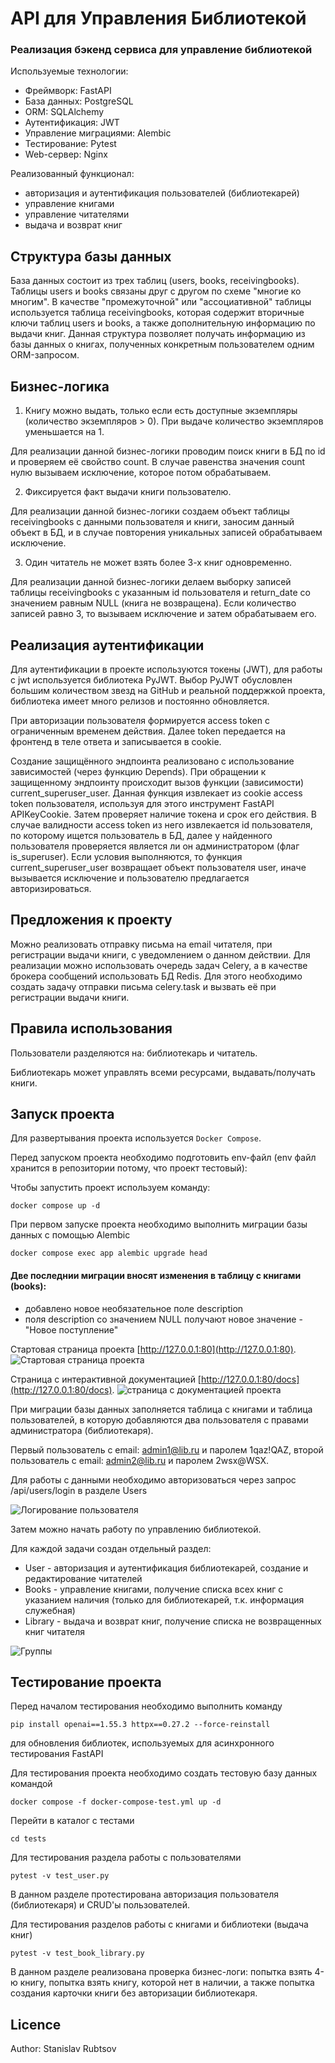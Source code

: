 # API для Управления Библиотекой
### Реализация бэкенд сервиса для управление библиотекой 

Используемые технологии:
- Фреймворк: FastAPI
- База данных: PostgreSQL
- ORM: SQLAlchemy
- Аутентификация: JWT
- Управление миграциями: Alembic
- Тестирование: Pytest
- Web-сервер: Nginx

Реализованный функционал:
- авторизация и аутентификация пользователей (библиотекарей)
- управление книгами
- управление читателями
- выдача и возврат книг

## Структура базы данных
База данных состоит из трех таблиц (users, books, receivingbooks). 
Таблицы users и books связаны друг с другом по схеме "многие ко многим". В качестве "промежуточной" или "ассоциативной" таблицы используется таблица receivingbooks, которая содержит вторичные ключи таблиц users и books, а также дополнительную информацию по выдачи книг. Данная структура позволяет получать информацию из базы данных о книгах, полученных конкретным пользователем одним ORM-запросом.

## Бизнес-логика
1. Книгу можно выдать, только если есть доступные экземпляры (количество экземпляров > 0). При выдаче количество экземпляров уменьшается на 1.

Для реализации данной бизнес-логики проводим поиск книги в БД по id и проверяем её свойство count. В случае равенства значения count нулю вызываем исключение, которое потом обрабатываем.

2. Фиксируется факт выдачи книги пользователю. 

Для реализации данной бизнес-логики создаем объект таблицы receivingbooks с данными пользователя и книги, заносим данный объект в БД, и в случае повторения уникальных записей обрабатываем исключение.

3. Один читатель не может взять более 3-х книг одновременно.

Для реализации данной бизнес-логики делаем выборку записей таблицы receivingbooks с указанным id пользователя и return_date со значением равным NULL (книга не возвращена). Если количество записей равно 3, то вызываем исключение и затем обрабатываем его.

## Реализация аутентификации

Для аутентификации в проекте используются токены (JWT), для работы с jwt используется библиотека PyJWT.
Выбор PyJWT обусловлен большим количеством звезд на GitHub и реальной поддержкой проекта, библиотека имеет много релизов и постоянно обновляется.

При авторизации пользователя формируется access token с ограниченным временем действия. Далее token передается на фронтенд в теле ответа и записывается в cookie.

Создание защищённого эндпоинта реализовано с использование зависимостей (через функцию Depends). 
При обращении к защищенному эндпоинту происходит вызов функции (зависимости) current_superuser_user. Данная функция извлекает из cookie access token пользователя, используя для этого инструмент FastAPI APIKeyCookie. Затем проверяет наличие токена и срок его действия. В случае валидности access token из него извлекается id пользователя, по которому ищется пользователь в БД, далее у найденного пользователя проверяется является ли он администратором (флаг is_superuser).
Если условия выполняются, то функция current_superuser_user возвращает объект пользователя user, иначе вызывается исключение и пользователю предлагается авторизироваться.

## Предложения к проекту

Можно реализовать отправку письма на email читателя, при регистрации выдачи книги, с уведомлением о данном действии. Для реализации можно использовать очередь задач Celery, а в качестве брокера сообщений использовать БД Redis. Для этого необходимо создать задачу отправки письма celery.task и вызвать её при регистрации выдачи книги.   


## Правила использования

Пользователи разделяются на: библиотекарь и читатель.

Библиотекарь может управлять всеми ресурсами, выдавать/получать книги.

## Запуск проекта

Для развертывания проекта используется `Docker Compose`.

Перед запуском проекта необходимо подготовить env-файл (env файл хранится в репозитории потому, что проект тестовый):

Чтобы запустить проект используем команду:
```
docker compose up -d
```

При первом запуске проекта необходимо выполнить миграции базы данных с помощью Alembic 

```
docker compose exec app alembic upgrade head
```

#### Две последнии миграции вносят изменения в таблицу с книгами (books): 
- добавлено новое необязательное поле description 
- поля description со значением NULL получают новое значение - "Новое поступление"

Стартовая страница проекта [http://127.0.0.1:80](http://127.0.0.1:80).
![Стартовая страница проекта](readme_img/start.jpg)

Страница с интерактивной документацией [http://127.0.0.1:80/docs](http://127.0.0.1:80/docs).
![страница c документацией проекта](readme_img/start_api.png)

При миграции базы данных заполняется таблица с книгами и таблица пользователей, в которую добавляются два пользователя с правами администратора (библиотекаря).

Первый пользователь с email: admin1@lib.ru и паролем 1qaz!QAZ, второй пользователь с email: admin2@lib.ru и паролем 2wsx@WSX.

Для работы с данными необходимо авторизоваться через запрос /api/users/login в разделе Users

![Логирование пользователя](readme_img/user_loging.png)

Затем можно начать работу по управлению библиотекой. 

Для каждой задачи создан отдельный раздел:
- User - авторизация и аутентификация библиотекарей, создание и редактирование читателей
- Books - управление книгами, получение списка всех книг с указанием наличия (только для библиотекарей, т.к. информация служебная)
- Library - выдача и возврат книг, получение списка не возвращенных книг читателя

![Группы](readme_img/groups.png)

## Тестирование проекта
Перед началом тестирования необходимо выполнить команду 
```
pip install openai==1.55.3 httpx==0.27.2 --force-reinstall

```
для обновления библиотек, используемых для асинхронного тестирования FastAPI

Для тестирования проекта необходимо создать тестовую базу данных командой
```
docker compose -f docker-compose-test.yml up -d
```

Перейти в каталог с тестами
```
cd tests
```

Для тестирования раздела работы с пользователями
```
pytest -v test_user.py
```
В данном разделе протестирована авторизация пользователя (библиотекаря) и CRUD'ы пользователей.

Для тестирования разделов работы с книгами и библиотеки (выдача книг)
```
pytest -v test_book_library.py
```
В данном разделе реализована проверка бизнес-логи: попытка взять 4-ю книгу, попытка взять книгу, которой нет в наличии, а также попытка создания карточки книги без авторизации библиотекаря.



## Licence

Author: Stanislav Rubtsov